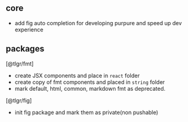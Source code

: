 ## core

- add fig auto completion for developing purpure and speed up dev experience

## packages

[@tlgr/fmt]

- create JSX components and place in `react` folder
- create copy of fmt components and placed in `string` folder
- mark default, html, common, markdown fmt as deprecated.

[@tlgr/fig]

- init fig package and mark them as private(non pushable)
